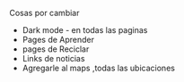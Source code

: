  Cosas por cambiar

 * Dark mode - en todas las paginas
 * Pages de Aprender
 * pages de Reciclar
 * Links de noticias
 * Agregarle al maps ,todas las ubicaciones
 